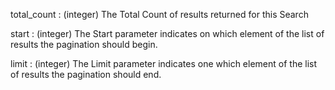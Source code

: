 total_count
: (integer) The Total Count of results returned for this Search

start
: (integer) The Start parameter indicates on which element of the list of results the pagination should begin.

limit
: (integer) The Limit parameter indicates one which element of the list of results the pagination should end.
